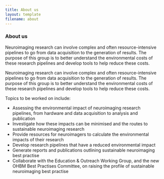 ```yaml
---
title: About us
layout: template
filename: about
--- 
```


### About us

Neuroimaging research can involve complex and often resource-intensive pipelines to go from data acquisition to the generation of results. The purpose of this group is to better understand the environmental costs of these research pipelines and develop tools to help reduce these costs. 

Neuroimaging research can involve complex and often resource-intensive pipelines to go from data acquisition to the generation of results. The purpose of this group is to better understand the environmental costs of these research pipelines and develop tools to help reduce these costs.

Topics to be worked on include:

* Assessing the environmental impact of neuroimaging research pipelines, from hardware and data acquisition to analysis and publication
* Investigate how these impacts can be minimised and the routes to sustainable neuroimaging research
* Provide resources for neuroimagers to calculate the environmental impacts of their research
* Develop research pipelines that have a reduced environmental impact
* Generate reports and publications outlining sustainable neuroimaging best practise
* Collaborate with the Education & Outreach Working Group, and the new OHBM Best Practises Committee, on raising the profile of sustainable neuroimaging best practise

